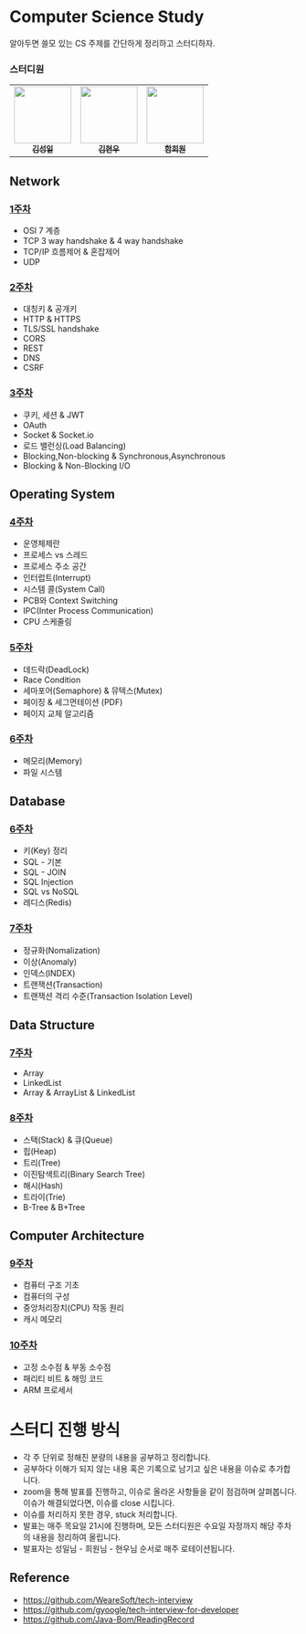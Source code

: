 # Computer Science Study

알아두면 쓸모 있는 CS 주제를 간단하게 정리하고 스터디하자.

### 스터디원
<table>
<tr>
    <td align="center"><a href="https://github.com/kshired"><img src="https://avatars.githubusercontent.com/u/36851531?v=4?s=100" width="100px;" alt=""/><br /><sub><b>김성일</b></sub></a><br /></td>
    <td align="center"><a href="https://github.com/mirageoasis"><img src="https://avatars.githubusercontent.com/u/37329424?v=4?s=100" width="100px;" alt=""/><br /><sub><b>김현우</b></sub></a><br /></td>
    <td align="center"><a href="https://github.com/heewonham"><img src="https://avatars.githubusercontent.com/u/78684994?v=4?s=100" width="100px;" alt=""/><br /><sub><b>함희원</b></sub></a><br /></td>
  </tr>
</table>

## Network

### [1주차](01주차)

- OSI 7 계층
- TCP 3 way handshake & 4 way handshake
- TCP/IP 흐름제어 & 혼잡제어
- UDP

### [2주차](02주차)

- 대칭키 & 공개키
- HTTP & HTTPS
- TLS/SSL handshake
- CORS
- REST
- DNS
- CSRF

### [3주차](03주차)

- 쿠키, 세션 & JWT
- OAuth
- Socket & Socket.io
- 로드 밸런싱(Load Balancing)
- Blocking,Non-blocking & Synchronous,Asynchronous
- Blocking & Non-Blocking I/O

## Operating System

### [4주차](04주차)

- 운영체제란
- 프로세스 vs 스레드
- 프로세스 주소 공간
- 인터럽트(Interrupt)
- 시스템 콜(System Call)
- PCB와 Context Switching
- IPC(Inter Process Communication)
- CPU 스케줄링

### [5주차](05주차)

- 데드락(DeadLock)
- Race Condition
- 세마포어(Semaphore) & 뮤텍스(Mutex)
- 페이징 & 세그먼테이션 (PDF)
- 페이지 교체 알고리즘

### [6주차](06주차)

- 메모리(Memory)
- 파일 시스템

## Database

### [6주차](06주차)

- 키(Key) 정리
- SQL - 기본
- SQL - JOIN
- SQL Injection
- SQL vs NoSQL
- 레디스(Redis)

### [7주차](07주차)

- 정규화(Nomalization)
- 이상(Anomaly)
- 인덱스(INDEX)
- 트랜잭션(Transaction)
- 트랜잭션 격리 수준(Transaction Isolation Level)

## Data Structure

### [7주차](07주차)

- Array
- LinkedList
- Array & ArrayList & LinkedList

### [8주차](08주차)

- 스택(Stack) & 큐(Queue)
- 힙(Heap)
- 트리(Tree)
- 이진탐색트리(Binary Search Tree)
- 해시(Hash)
- 트라이(Trie)
- B-Tree & B+Tree

## Computer Architecture

### [9주차](09주차)

- 컴퓨터 구조 기초
- 컴퓨터의 구성
- 중앙처리장치(CPU) 작동 원리
- 캐시 메모리

### [10주차](10주차)

- 고정 소수점 & 부동 소수점
- 패리티 비트 & 해밍 코드
- ARM 프로세서

# 스터디 진행 방식

- 각 주 단위로 정해진 분량의 내용을 공부하고 정리합니다.
- 공부하다 이해가 되지 않는 내용 혹은 기록으로 남기고 싶은 내용을 이슈로 추가합니다.
- zoom을 통해 발표를 진행하고, 이슈로 올라온 사항들을 같이 점검하며 살펴봅니다. 이슈가 해결되었다면, 이슈를 close 시킵니다.
- 이슈를 처리하지 못한 경우, stuck 처리합니다.
- 발표는 매주 목요일 21시에 진행하며, 모든 스터디원은 수요일 자정까지 해당 주차의 내용을 정리하여 올립니다.
- 발표자는 성일님 - 희원님 - 현우님 순서로 매주 로테이션됩니다.

## Reference

- https://github.com/WeareSoft/tech-interview
- https://github.com/gyoogle/tech-interview-for-developer
- https://github.com/Java-Bom/ReadingRecord
